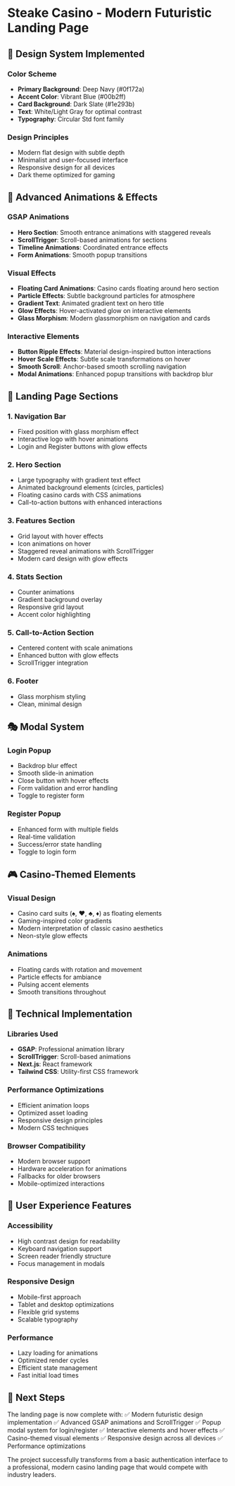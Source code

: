 # Steake Casino - Modern Futuristic Landing Page

## 🎨 Design System Implemented

### Color Scheme
- **Primary Background**: Deep Navy (#0f172a)
- **Accent Color**: Vibrant Blue (#00b2ff)
- **Card Background**: Dark Slate (#1e293b)
- **Text**: White/Light Gray for optimal contrast
- **Typography**: Circular Std font family

### Design Principles
- Modern flat design with subtle depth
- Minimalist and user-focused interface
- Responsive design for all devices
- Dark theme optimized for gaming

## 🚀 Advanced Animations & Effects

### GSAP Animations
- **Hero Section**: Smooth entrance animations with staggered reveals
- **ScrollTrigger**: Scroll-based animations for sections
- **Timeline Animations**: Coordinated entrance effects
- **Form Animations**: Smooth popup transitions

### Visual Effects
- **Floating Card Animations**: Casino cards floating around hero section
- **Particle Effects**: Subtle background particles for atmosphere
- **Gradient Text**: Animated gradient text on hero title
- **Glow Effects**: Hover-activated glow on interactive elements
- **Glass Morphism**: Modern glassmorphism on navigation and cards

### Interactive Elements
- **Button Ripple Effects**: Material design-inspired button interactions
- **Hover Scale Effects**: Subtle scale transformations on hover
- **Smooth Scroll**: Anchor-based smooth scrolling navigation
- **Modal Animations**: Enhanced popup transitions with backdrop blur

## 📱 Landing Page Sections

### 1. Navigation Bar
- Fixed position with glass morphism effect
- Interactive logo with hover animations
- Login and Register buttons with glow effects

### 2. Hero Section
- Large typography with gradient text effect
- Animated background elements (circles, particles)
- Floating casino cards with CSS animations
- Call-to-action buttons with enhanced interactions

### 3. Features Section
- Grid layout with hover effects
- Icon animations on hover
- Staggered reveal animations with ScrollTrigger
- Modern card design with glow effects

### 4. Stats Section
- Counter animations
- Gradient background overlay
- Responsive grid layout
- Accent color highlighting

### 5. Call-to-Action Section
- Centered content with scale animations
- Enhanced button with glow effects
- ScrollTrigger integration

### 6. Footer
- Glass morphism styling
- Clean, minimal design

## 🎭 Modal System

### Login Popup
- Backdrop blur effect
- Smooth slide-in animation
- Close button with hover effects
- Form validation and error handling
- Toggle to register form

### Register Popup
- Enhanced form with multiple fields
- Real-time validation
- Success/error state handling
- Toggle to login form

## 🎮 Casino-Themed Elements

### Visual Design
- Casino card suits (♠, ♥, ♣, ♦) as floating elements
- Gaming-inspired color gradients
- Modern interpretation of classic casino aesthetics
- Neon-style glow effects

### Animations
- Floating cards with rotation and movement
- Particle effects for ambiance
- Pulsing accent elements
- Smooth transitions throughout

## 🔧 Technical Implementation

### Libraries Used
- **GSAP**: Professional animation library
- **ScrollTrigger**: Scroll-based animations
- **Next.js**: React framework
- **Tailwind CSS**: Utility-first CSS framework

### Performance Optimizations
- Efficient animation loops
- Optimized asset loading
- Responsive design principles
- Modern CSS techniques

### Browser Compatibility
- Modern browser support
- Hardware acceleration for animations
- Fallbacks for older browsers
- Mobile-optimized interactions

## 🎯 User Experience Features

### Accessibility
- High contrast design for readability
- Keyboard navigation support
- Screen reader friendly structure
- Focus management in modals

### Responsive Design
- Mobile-first approach
- Tablet and desktop optimizations
- Flexible grid systems
- Scalable typography

### Performance
- Lazy loading for animations
- Optimized render cycles
- Efficient state management
- Fast initial load times

## 🚀 Next Steps

The landing page is now complete with:
✅ Modern futuristic design implementation
✅ Advanced GSAP animations and ScrollTrigger
✅ Popup modal system for login/register
✅ Interactive elements and hover effects
✅ Casino-themed visual elements
✅ Responsive design across all devices
✅ Performance optimizations

The project successfully transforms from a basic authentication interface to a professional, modern casino landing page that would compete with industry leaders.
